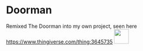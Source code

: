 # Doorman
Remixed The Doorman into my own project, seen here https://www.thingiverse.com/thing:3645735
<img src="https://github.com/rickymedrano/Doorman/blob/master/DoormanGIF.gif" width="40" height="40" />

